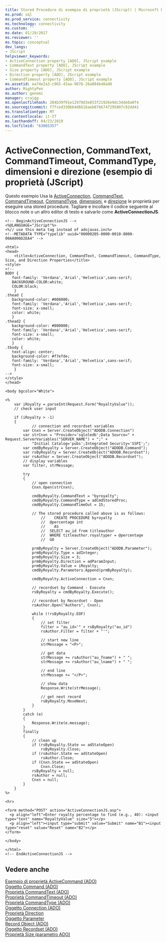 ```yaml
---
title: Stored Procedure di esempio di proprietà (JScript) | Microsoft Docs
ms.prod: sql
ms.prod_service: connectivity
ms.technology: connectivity
ms.custom: ''
ms.date: 01/19/2017
ms.reviewer: ''
ms.topic: conceptual
dev_langs:
- JScript
helpviewer_keywords:
- ActiveConnection property [ADO], JScript example
- CommandText property [ADO], JScript example
- Size property [ADO], JScript example
- Direction property [ADO], JScript example
- CommandTimeout property [ADO], JScript example
ms.assetid: ea74e2a3-c965-43aa-9076-26a084b48ad8
author: MightyPen
ms.author: genemi
manager: craigg
ms.openlocfilehash: 204b39f91e12970d3e853f21926e9dc34de0a0f4
ms.sourcegitcommit: f7fced330b64d6616aeb8766747295807c92dd41
ms.translationtype: MT
ms.contentlocale: it-IT
ms.lasthandoff: 04/23/2019
ms.locfileid: "63065357"
---
```

# <a name="activeconnection-commandtext-commandtimeout-commandtype-size-and-direction-properties-example-jscript"></a>ActiveConnection, CommandText, CommandTimeout, CommandType, dimensioni e direzione (esempio di proprietà (JScript)
Questo esempio Usa la [ActiveConnection](../../../ado/reference/ado-api/activeconnection-property-ado.md), [CommandText](../../../ado/reference/ado-api/commandtext-property-ado.md), [CommandTimeout](../../../ado/reference/ado-api/commandtimeout-property-ado.md), [CommandType](../../../ado/reference/ado-api/commandtype-property-ado.md), [dimensioni](../../../ado/reference/ado-api/size-property-ado-parameter.md), e [direzione](../../../ado/reference/ado-api/direction-property.md) le proprietà per eseguire una stored procedure. Tagliare e incollare il codice seguente al blocco note o un altro editor di testo e salvarlo come **ActiveConnectionJS**.  
  
```  
<!-- BeginActiveConnectionJS -->  
<%@LANGUAGE="JScript"%>  
<%// use this meta tag instead of adojavas.inc%>  
<!--METADATA TYPE="typelib" uuid="00000205-0000-0010-8000-00AA006D2EA4" -->  
  
<html>  
<head>  
    <title>ActiveConnection, CommandText, CommandTimeout, CommandType, Size, and Direction Properties</title>  
<style>  
<!--  
BODY {  
   font-family: 'Verdana','Arial','Helvetica',sans-serif;  
   BACKGROUND-COLOR:white;  
   COLOR:black;  
    }  
.thead {  
   background-color: #008080;   
   font-family: 'Verdana','Arial','Helvetica',sans-serif;   
   font-size: x-small;  
   color: white;  
   }  
.thead2 {  
   background-color: #800000;   
   font-family: 'Verdana','Arial','Helvetica',sans-serif;   
   font-size: x-small;  
   color: white;  
   }  
.tbody {   
   text-align: center;  
   background-color: #f7efde;  
   font-family: 'Verdana','Arial','Helvetica',sans-serif;   
   font-size: x-small;  
    }  
-->  
</style>  
</head>  
  
<body bgcolor="White">  
  
<%  
    var iRoyalty = parseInt(Request.Form("RoyaltyValue"));  
    // check user input  
  
    if (iRoyalty > -1)  
    {  
            // connection and recordset variables  
        var Cnxn = Server.CreateObject("ADODB.Connection")  
        var strCnxn = "Provider='sqloledb';Data Source=" + Request.ServerVariables("SERVER_NAME") + ";" +  
            "Initial Catalog='pubs';Integrated Security='SSPI';";  
        var cmdByRoyalty = Server.CreateObject("ADODB.Command");  
        var rsByRoyalty = Server.CreateObject("ADODB.Recordset");  
        var rsAuthor = Server.CreateObject("ADODB.Recordset");  
        // display variables  
        var filter, strMessage;          
  
        try  
        {  
            // open connection  
            Cnxn.Open(strCnxn);  
  
            cmdByRoyalty.CommandText = "byroyalty";  
            cmdByRoyalty.CommandType = adCmdStoredProc;  
            cmdByRoyalty.CommandTimeOut = 15;  
  
            // The stored procedure called above is as follows:  
                //    CREATE PROCEDURE byroyalty  
                //  @percentage int  
                //    AS  
                //  SELECT au_id from titleauthor  
                //  WHERE titleauthor.royaltyper = @percentage  
                //  GO  
  
            prmByRoyalty = Server.CreateObject("ADODB.Parameter");  
            prmByRoyalty.Type = adInteger;  
            prmByRoyalty.Size = 3;  
            prmByRoyalty.Direction = adParamInput;  
            prmByRoyalty.Value = iRoyalty;  
            cmdByRoyalty.Parameters.Append(prmByRoyalty);  
  
            cmdByRoyalty.ActiveConnection = Cnxn;  
  
            // recordset by Command - Execute  
            rsByRoyalty = cmdByRoyalty.Execute();  
  
            // recordset by Recordset - Open  
            rsAuthor.Open("Authors", Cnxn);  
  
            while (!rsByRoyalty.EOF)  
            {  
                // set filter  
                filter = "au_id='" + rsByRoyalty("au_id")  
                rsAuthor.Filter = filter + "'";  
  
                // start new line  
                strMessage = "<P>";  
  
                // get data  
                strMessage += rsAuthor("au_fname") + " ";   
                strMessage += rsAuthor("au_lname") + " ";  
  
                // end line  
                strMessage += "</P>";  
  
                // show data  
                Response.Write(strMessage);  
  
                // get next record  
                rsByRoyalty.MoveNext;  
            }  
        }  
        catch (e)  
        {  
            Response.Write(e.message);  
        }  
        finally  
        {  
            // clean up  
            if (rsByRoyalty.State == adStateOpen)  
                rsByRoyalty.Close;  
            if (rsAuthor.State == adStateOpen)  
                rsAuthor.Close;  
            if (Cnxn.State == adStateOpen)  
                Cnxn.Close;  
            rsByRoyalty = null;  
            rsAuthor = null;  
            Cnxn = null;  
        }  
    }  
%>  
  
<hr>  
  
<form method="POST" action="ActiveConnectionJS.asp">  
  <p align="left">Enter royalty percentage to find (e.g., 40): <input type="text" name="RoyaltyValue" size="5"></p>  
  <p align="left"><input type="submit" value="Submit" name="B1"><input type="reset" value="Reset" name="B2"></p>  
</form>  
  
</body>  
  
</html>  
<!-- EndActiveConnectionJS -->  
```  
  
## <a name="see-also"></a>Vedere anche  
 [Esempio di proprietà ActiveCommand (ADO)](../../../ado/reference/ado-api/activecommand-property-ado.md)   
 [Oggetto Command (ADO)](../../../ado/reference/ado-api/command-object-ado.md)   
 [Proprietà CommandText (ADO)](../../../ado/reference/ado-api/commandtext-property-ado.md)   
 [Proprietà CommandTimeout (ADO)](../../../ado/reference/ado-api/commandtimeout-property-ado.md)   
 [Proprietà CommandType (ADO)](../../../ado/reference/ado-api/commandtype-property-ado.md)   
 [Oggetto Connection (ADO)](../../../ado/reference/ado-api/connection-object-ado.md)   
 [Proprietà Direction](../../../ado/reference/ado-api/direction-property.md)   
 [Oggetto Parameter](../../../ado/reference/ado-api/parameter-object.md)   
 [Record Object (ADO)](../../../ado/reference/ado-api/record-object-ado.md)   
 [Oggetto Recordset (ADO)](../../../ado/reference/ado-api/recordset-object-ado.md)   
 [Proprietà Size (parametro ADO)](../../../ado/reference/ado-api/size-property-ado-parameter.md)
